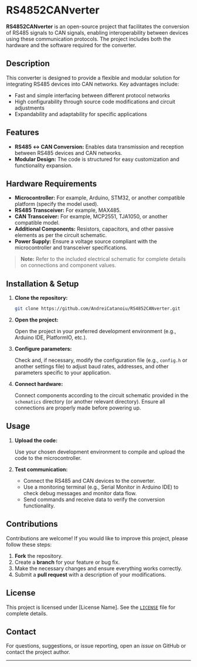 # RS4852CANverter

**RS4852CANverter** is an open-source project that facilitates the conversion of RS485 signals to CAN signals, enabling interoperability between devices using these communication protocols. The project includes both the hardware and the software required for the converter.

## Description

This converter is designed to provide a flexible and modular solution for integrating RS485 devices into CAN networks. Key advantages include:
- Fast and simple interfacing between different protocol networks
- High configurability through source code modifications and circuit adjustments
- Expandability and adaptability for specific applications

## Features

- **RS485 ↔ CAN Conversion:** Enables data transmission and reception between RS485 devices and CAN networks.
- **Modular Design:** The code is structured for easy customization and functionality expansion.

## Hardware Requirements

- **Microcontroller:** For example, Arduino, STM32, or another compatible platform (specify the model used).
- **RS485 Transceiver:** For example, MAX485.
- **CAN Transceiver:** For example, MCP2551, TJA1050, or another compatible model.
- **Additional Components:** Resistors, capacitors, and other passive elements as per the circuit schematic.
- **Power Supply:** Ensure a voltage source compliant with the microcontroller and transceiver specifications.

> **Note:** Refer to the included electrical schematic for complete details on connections and component values.

## Installation & Setup

1. **Clone the repository:**

   ```bash
   git clone https://github.com/AndreiCatanoiu/RS4852CANverter.git
   ```

2. **Open the project:**

   Open the project in your preferred development environment (e.g., Arduino IDE, PlatformIO, etc.).

3. **Configure parameters:**

   Check and, if necessary, modify the configuration file (e.g., `config.h` or another settings file) to adjust baud rates, addresses, and other parameters specific to your application.

4. **Connect hardware:**

   Connect components according to the circuit schematic provided in the `schematics` directory (or another relevant directory). Ensure all connections are properly made before powering up.

## Usage

1. **Upload the code:**

   Use your chosen development environment to compile and upload the code to the microcontroller.

2. **Test communication:**

   - Connect the RS485 and CAN devices to the converter.
   - Use a monitoring terminal (e.g., Serial Monitor in Arduino IDE) to check debug messages and monitor data flow.
   - Send commands and receive data to verify the conversion functionality.

## Contributions

Contributions are welcome! If you would like to improve this project, please follow these steps:

1. **Fork** the repository.
2. Create a **branch** for your feature or bug fix.
3. Make the necessary changes and ensure everything works correctly.
4. Submit a **pull request** with a description of your modifications.

## License

This project is licensed under [License Name]. See the [`LICENSE`](LICENSE) file for complete details.

## Contact

For questions, suggestions, or issue reporting, open an *issue* on GitHub or contact the project author.

---
